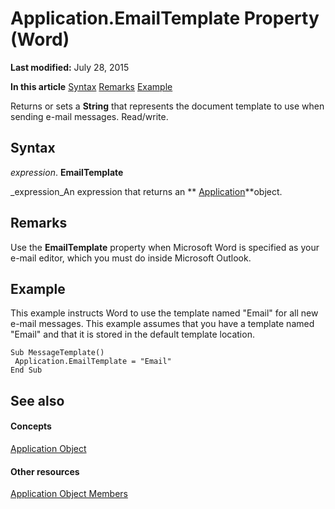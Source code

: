 
# Application.EmailTemplate Property (Word)

 **Last modified:** July 28, 2015

 **In this article**
 [Syntax](#sectionSection0)
 [Remarks](#sectionSection1)
 [Example](#sectionSection2)


Returns or sets a  **String** that represents the document template to use when sending e-mail messages. Read/write.


## Syntax
<a name="sectionSection0"> </a>

 _expression_. **EmailTemplate**

 _expression_An expression that returns an  ** [Application](d1cf6f8f-4e88-bf01-93b4-90a83f79cb44.md)**object.


## Remarks
<a name="sectionSection1"> </a>

Use the  **EmailTemplate** property when Microsoft Word is specified as your e-mail editor, which you must do inside Microsoft Outlook.


## Example
<a name="sectionSection2"> </a>

This example instructs Word to use the template named "Email" for all new e-mail messages. This example assumes that you have a template named "Email" and that it is stored in the default template location.


```
Sub MessageTemplate() 
 Application.EmailTemplate = "Email" 
End Sub
```


## See also
<a name="sectionSection2"> </a>


#### Concepts


 [Application Object](d1cf6f8f-4e88-bf01-93b4-90a83f79cb44.md)
#### Other resources


 [Application Object Members](71669f1e-65f1-b0f1-b67d-355dfdbebe50.md)

